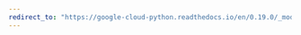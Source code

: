 ```yaml
---
redirect_to: "https://google-cloud-python.readthedocs.io/en/0.19.0/_modules/google/cloud/logging/connection.html"
---
```

